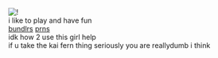 ![!](https://files.catbox.moe/mx1u2v.webp)  
i like to play and have fun  
[bundlrs](https://bundlrs.cc/bucked) [prns](https://pronouns.cc/@boothill)  
idk how 2 use this girl help  
if u take the kai fern thing seriously you are reallydumb i think  

